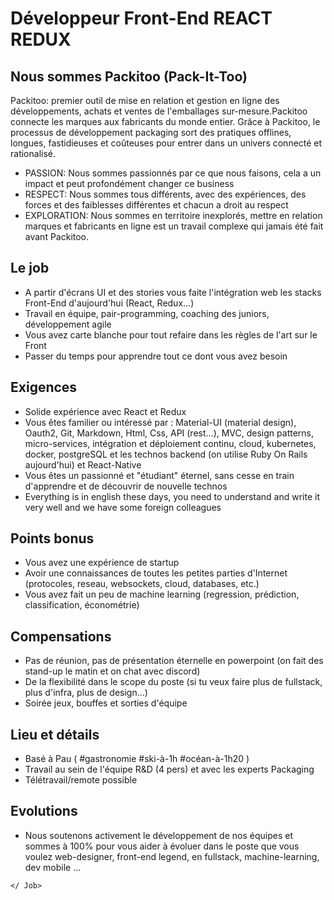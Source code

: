 # Développeur Front-End REACT REDUX

## Nous sommes Packitoo (Pack-It-Too)

Packitoo: premier outil de mise en relation et gestion en ligne des développements, achats et ventes de l'emballages sur-mesure.Packitoo connecte les marques aux fabricants du monde entier. Grâce à Packitoo, le processus de développement packaging sort des pratiques offlines, longues, fastidieuses et coûteuses pour entrer dans un univers connecté et rationalisé.

* PASSION: Nous sommes passionnés par ce que nous faisons, cela a un impact et peut profondément changer ce business
* RESPECT: Nous sommes tous différents, avec des expériences, des forces et des faiblesses différentes et chacun a droit au respect
* EXPLORATION: Nous sommes en territoire inexplorés, mettre en relation marques et fabricants en ligne est un travail complexe qui jamais été fait avant Packitoo.

## Le job

* A partir d'écrans UI et des stories vous faite l'intégration web les stacks Front-End d'aujourd'hui (React, Redux...)
* Travail en équipe, pair-programming, coaching des juniors, développement agile
* Vous avez carte blanche pour tout refaire dans les règles de l'art sur le Front
* Passer du temps pour apprendre tout ce dont vous avez besoin

## Exigences

* Solide expérience avec React et Redux
* Vous êtes familier ou intéressé par : Material-UI (material design), Oauth2, Git, Markdown, Html, Css,  API (rest...), MVC, design patterns, micro-services, intégration et déploiement continu, cloud, kubernetes, docker, postgreSQL et les technos backend (on utilise Ruby On Rails aujourd'hui) et React-Native
* Vous êtes un passionné et "étudiant" éternel, sans cesse en train d'apprendre et de découvrir de nouvelle technos
* Everything is in english these days, you need to understand and write it very well and we have some foreign colleagues

## Points bonus

* Vous avez une expérience de startup
* Avoir une connaissances de toutes les petites parties d'Internet (protocoles, reseau, websockets, cloud, databases, etc.)
* Vous avez fait un peu de machine learning (regression, prédiction, classification, économétrie)

## Compensations

* Pas de réunion, pas de présentation éternelle en powerpoint (on fait des stand-up le matin et on chat avec discord)
* De la flexibilité dans le scope du poste (si tu veux faire plus de fullstack, plus d'infra, plus de design...)
* Soirée jeux, bouffes et sorties d'équipe

## Lieu et détails

* Basé à Pau ( #gastronomie #ski-à-1h #océan-à-1h20 )
* Travail au sein de l'équipe R&D (4 pers) et avec les experts Packaging
* Télétravail/remote possible

## Evolutions

* Nous soutenons activement le développement de nos équipes et sommes à 100% pour vous aider à évoluer dans le poste que vous voulez web-designer, front-end legend, en fullstack, machine-learning, dev mobile ...

`</ Job>`
